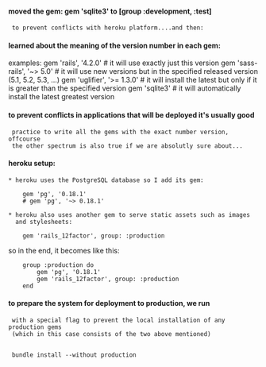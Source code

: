 #### moved the gem: gem 'sqlite3' to [group :development, :test]
	 to prevent conflicts with heroku platform....and then:

#### learned about the meaning of the version number in each gem:

examples:
	gem 'rails', '4.2.0'     	# it will use exactly just this version
	gem 'sass-rails', '~> 5.0'  # it will use new versions but in the specified
							      released version (5.1, 5.2, 5.3, ...)
	gem 'uglifier', '>= 1.3.0'  # it will install the latest but only if it is
								  greater than the specified version
	gem 'sqlite3'				# it will automatically install the latest
								  greatest version

#### to prevent conflicts in applications that will be deployed it's usually good
	 practice to write all the gems with the exact number version, offcourse
	 the other spectrum is also true if we are absolutly sure about...

#### heroku setup:

	* heroku uses the PostgreSQL database so I add its gem:

		gem 'pg', '0.18.1'
		# gem 'pg', '~> 0.18.1'

	* heroku also uses another gem to serve static assets such as images
	  and stylesheets:

	    gem 'rails_12factor', group: :production


so in the end, it becomes like this:

		group :production do
			gem 'pg', '0.18.1'
			gem 'rails_12factor', group: :production
		end


#### to prepare the system for deployment to production, we run <bundle install>
	 with a special flag to prevent the local installation of any production gems
	 (which in this case consists of the two above mentioned)


	 bundle install --without production


####
####
####
####
####
####
####
####
####
####
####
####
####
####
####
####
####
####
